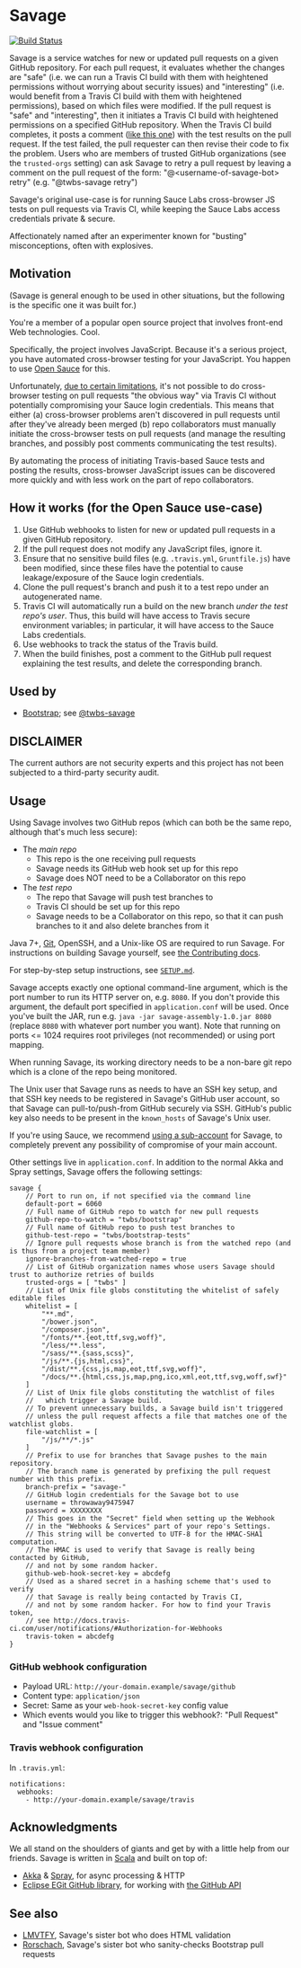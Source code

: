 Savage
======
[![Build Status](https://travis-ci.org/twbs/savage.svg?branch=master)](https://travis-ci.org/twbs/savage)

Savage is a service watches for new or updated pull requests on a given GitHub repository. For each pull request, it evaluates whether the changes are "safe" (i.e. we can run a Travis CI build with them with heightened permissions without worrying about security issues) and "interesting" (i.e. would benefit from a Travis CI build with them with heightened permissions), based on which files were modified. If the pull request is "safe" and "interesting", then it initiates a Travis CI build with heightened permissions on a specified GitHub repository. When the Travis CI build completes, it posts a comment ([like this one](https://github.com/twbs/bootstrap/pull/15178#issuecomment-63756231)) with the test results on the pull request. If the test failed, the pull requester can then revise their code to fix the problem.
Users who are members of trusted GitHub organizations (see the `trusted-orgs` setting) can ask Savage to retry a pull request by leaving a comment on the pull request of the form: "@\<username-of-savage-bot> retry" (e.g. "@twbs-savage retry")

Savage's original use-case is for running Sauce Labs cross-browser JS tests on pull requests via Travis CI, while keeping the Sauce Labs access credentials private & secure.

Affectionately named after an experimenter known for "busting" misconceptions, often with explosives.

## Motivation
(Savage is general enough to be used in other situations, but the following is the specific one it was built for.)

You're a member of a popular open source project that involves front-end Web technologies. Cool.

Specifically, the project involves JavaScript. Because it's a serious project, you have automated cross-browser testing for your JavaScript. You happen to use [Open Sauce](https://saucelabs.com/opensauce) for this.

Unfortunately, [due to certain limitations](http://support.saucelabs.com/entries/25614798-How-can-we-set-up-an-open-source-account-that-runs-tests-on-people-s-pull-requests-), it's not possible to do cross-browser testing on pull requests "the obvious way" via Travis CI without potentially compromising your Sauce login credentials. This means that either (a) cross-browser problems aren't discovered in pull requests until after they've already been merged (b) repo collaborators must manually initiate the cross-browser tests on pull requests (and manage the resulting branches, and possibly post comments communicating the test results).

By automating the process of initiating Travis-based Sauce tests and posting the results, cross-browser JavaScript issues can be discovered more quickly and with less work on the part of repo collaborators.

## How it works (for the Open Sauce use-case)
1. Use GitHub webhooks to listen for new or updated pull requests in a given GitHub repository.
2. If the pull request does not modify any JavaScript files, ignore it.
3. Ensure that no sensitive build files (e.g. `.travis.yml`, `Gruntfile.js`) have been modified, since these files have the potential to cause leakage/exposure of the Sauce login credentials.
4. Clone the pull request's branch and push it to a test repo under an autogenerated name.
5. Travis CI will automatically run a build on the new branch *under the test repo's user*. Thus, this build will have access to Travis secure environment variables; in particular, it will have access to the Sauce Labs credentials.
6. Use webhooks to track the status of the Travis build.
7. When the build finishes, post a comment to the GitHub pull request explaining the test results, and delete the corresponding branch.

## Used by
* [Bootstrap](https://github.com/twbs/bootstrap); see [@twbs-savage](https://github.com/twbs-savage)

## DISCLAIMER
The current authors are not security experts and this project has not been subjected to a third-party security audit.

## Usage
Using Savage involves two GitHub repos (which can both be the same repo, although that's much less secure):
* The *main repo*
  * This repo is the one receiving pull requests
  * Savage needs its GitHub web hook set up for this repo
  * Savage does NOT need to be a Collaborator on this repo
* The *test repo*
  * The repo that Savage will push test branches to
  * Travis CI should be set up for this repo
  * Savage needs to be a Collaborator on this repo, so that it can push branches to it and also delete branches from it

Java 7+, [Git](http://git-scm.com/), OpenSSH, and a Unix-like OS are required to run Savage. For instructions on building Savage yourself, see [the Contributing docs](https://github.com/twbs/savage/blob/master/CONTRIBUTING.md).

For step-by-step setup instructions, see [`SETUP.md`](https://github.com/twbs/savage/blob/master/SETUP.md).

Savage accepts exactly one optional command-line argument, which is the port number to run its HTTP server on, e.g. `8080`. If you don't provide this argument, the default port specified in `application.conf` will be used. Once you've built the JAR, run e.g. `java -jar savage-assembly-1.0.jar 8080` (replace `8080` with whatever port number you want). Note that running on ports <= 1024 requires root privileges (not recommended) or using port mapping.

When running Savage, its working directory needs to be a non-bare git repo which is a clone of the repo being monitored.

The Unix user that Savage runs as needs to have an SSH key setup, and that SSH key needs to be registered in Savage's GitHub user account, so that Savage can pull-to/push-from GitHub securely via SSH. GitHub's public key also needs to be present in the `known_hosts` of Savage's Unix user.

If you're using Sauce, we recommend [using a sub-account](https://saucelabs.com/sub-accounts) for Savage, to completely prevent any possibility of compromise of your main account.

Other settings live in `application.conf`. In addition to the normal Akka and Spray settings, Savage offers the following settings:
```
savage {
    // Port to run on, if not specified via the command line
    default-port = 6060
    // Full name of GitHub repo to watch for new pull requests
    github-repo-to-watch = "twbs/bootstrap"
    // Full name of GitHub repo to push test branches to
    github-test-repo = "twbs/bootstrap-tests"
    // Ignore pull requests whose branch is from the watched repo (and is thus from a project team member)
    ignore-branches-from-watched-repo = true
    // List of GitHub organization names whose users Savage should trust to authorize retries of builds
    trusted-orgs = [ "twbs" ]
    // List of Unix file globs constituting the whitelist of safely editable files
    whitelist = [
        "**.md",
        "/bower.json",
        "/composer.json",
        "/fonts/**.{eot,ttf,svg,woff}",
        "/less/**.less",
        "/sass/**.{sass,scss}",
        "/js/**.{js,html,css}",
        "/dist/**.{css,js,map,eot,ttf,svg,woff}",
        "/docs/**.{html,css,js,map,png,ico,xml,eot,ttf,svg,woff,swf}"
    ]
    // List of Unix file globs constituting the watchlist of files
    //   which trigger a Savage build.
    // To prevent unnecessary builds, a Savage build isn't triggered
    // unless the pull request affects a file that matches one of the watchlist globs.
    file-watchlist = [
        "/js/**/*.js"
    ]
    // Prefix to use for branches that Savage pushes to the main repository.
    // The branch name is generated by prefixing the pull request number with this prefix.
    branch-prefix = "savage-"
    // GitHub login credentials for the Savage bot to use
    username = throwaway9475947
    password = XXXXXXXX
    // This goes in the "Secret" field when setting up the Webhook
    // in the "Webhooks & Services" part of your repo's Settings.
    // This string will be converted to UTF-8 for the HMAC-SHA1 computation.
    // The HMAC is used to verify that Savage is really being contacted by GitHub,
    // and not by some random hacker.
    github-web-hook-secret-key = abcdefg
    // Used as a shared secret in a hashing scheme that's used to verify
    // that Savage is really being contacted by Travis CI,
    // and not by some random hacker. For how to find your Travis token,
    // see http://docs.travis-ci.com/user/notifications/#Authorization-for-Webhooks
    travis-token = abcdefg
}
```

### GitHub webhook configuration

* Payload URL: `http://your-domain.example/savage/github`
* Content type: `application/json`
* Secret: Same as your `web-hook-secret-key` config value
* Which events would you like to trigger this webhook?: "Pull Request" and "Issue comment"

### Travis webhook configuration
In `.travis.yml`:
```
notifications:
  webhooks:
    - http://your-domain.example/savage/travis
```

## Acknowledgments
We all stand on the shoulders of giants and get by with a little help from our friends. Savage is written in [Scala](http://www.scala-lang.org) and built on top of:
* [Akka](http://akka.io) & [Spray](http://spray.io), for async processing & HTTP
* [Eclipse EGit GitHub library](https://github.com/eclipse/egit-github), for working with [the GitHub API](https://developer.github.com/v3/)

## See also
* [LMVTFY](https://github.com/cvrebert/lmvtfy), Savage's sister bot who does HTML validation
* [Rorschach](https://github.com/twbs/rorschach), Savage's sister bot who sanity-checks Bootstrap pull requests
